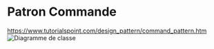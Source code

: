 
# Patron Commande
https://www.tutorialspoint.com/design_pattern/command_pattern.htm
![Diagramme de classe](https://www.plantuml.com/plantuml/svg/TP112i8m44NtSuh1bHQyG1SYujw59nZJGKAJj6OcOX7lRcoq5iHDO3xlp_-JhIX5JTxXtj8valUC3QDn9C8WhGqzPHL51yVvZTQyQ82Hm4DiEDu1aMzial9oLUErimqyFiHHEzE-Y42Uwt53EEVnaYYerQ566pJFfpHCPaHXvtvtxMBNbZYbbiVicQTtP8eeC-lRcOQn25hVE_OSzDtzqpBd_G5WybRhSWrywKagrN2zmKMrACuQax00R3aq-SkU "Diagramme de classe")
